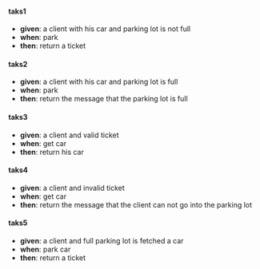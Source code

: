 #### taks1
- **given**: a client with his car and parking lot is not full
- **when**: park
- **then**: return a ticket

#### taks2
- **given**: a client with his car and parking lot is full
- **when**: park
- **then**: return the message that the parking lot is full

#### taks3
- **given**: a client and valid ticket
- **when**: get car 
- **then**: return his car

#### taks4
- **given**: a client and invalid ticket
- **when**: get car 
- **then**: return the message that the client can not go into the parking lot


#### taks5
- **given**: a client and full parking lot is fetched a car
- **when**: park car 
- **then**: return a ticket
